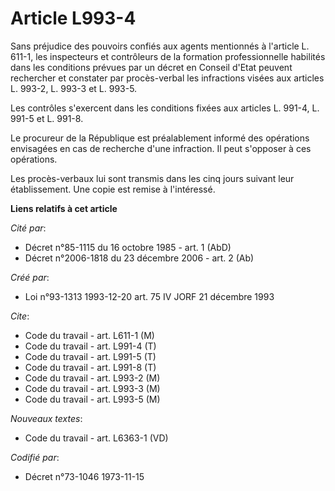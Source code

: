 # Article L993-4

Sans préjudice des pouvoirs confiés aux agents mentionnés à l'article L. 611-1, les inspecteurs et contrôleurs de la
formation professionnelle habilités dans les conditions prévues par un décret en Conseil d'Etat peuvent rechercher et
constater par procès-verbal les infractions visées aux articles L. 993-2, L. 993-3 et L. 993-5.

Les contrôles s'exercent dans les conditions fixées aux articles L. 991-4, L. 991-5 et L. 991-8.

Le procureur de la République est préalablement informé des opérations envisagées en cas de recherche d'une infraction. Il
peut s'opposer à ces opérations.

Les procès-verbaux lui sont transmis dans les cinq jours suivant leur établissement. Une copie est remise à l'intéressé.

**Liens relatifs à cet article**

_Cité par_:

  - Décret n°85-1115 du 16 octobre 1985 - art. 1 (AbD)
  - Décret n°2006-1818 du 23 décembre 2006 - art. 2 (Ab)

_Créé par_:

  - Loi n°93-1313 1993-12-20 art. 75 IV JORF 21 décembre 1993

_Cite_:

  - Code du travail - art. L611-1 (M)
  - Code du travail - art. L991-4 (T)
  - Code du travail - art. L991-5 (T)
  - Code du travail - art. L991-8 (T)
  - Code du travail - art. L993-2 (M)
  - Code du travail - art. L993-3 (M)
  - Code du travail - art. L993-5 (M)

_Nouveaux textes_:

  - Code du travail - art. L6363-1 (VD)

_Codifié par_:

  - Décret n°73-1046 1973-11-15
